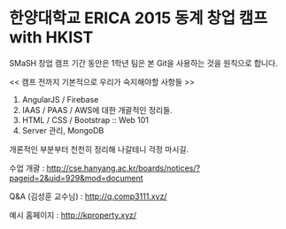 # 한양대학교 ERICA 2015 동계 창업 캠프 with HKIST

SMaSH 창업 캠프 기간 동안은 1학년 팀은 본 Git을 사용하는 것을 원칙으로 합니다.

<< 캠프 전까지 기본적으로 우리가 숙지해야할 사항들 >>

1. AngularJS / Firebase
2. IAAS / PAAS / AWS에 대한 개괄적인 정리들.
3. HTML / CSS / Bootstrap :: Web 101
4. Server 관리, MongoDB

개론적인 부분부터 천천히 정리해 나갈테니 걱정 마시길.

수업 개괄 : http://cse.hanyang.ac.kr/boards/notices/?pageid=2&uid=929&mod=document

Q&A (김성훈 교수님) : http://q.comp3111.xyz/

예시 홈페이지 : http://kproperty.xyz/
